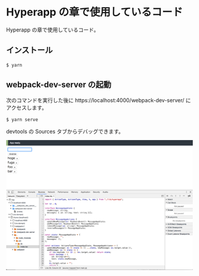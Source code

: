 # Hyperapp の章で使用しているコード

Hyperapp の章で使用しているコード。

## インストール

```
$ yarn
```

## webpack-dev-server の起動

次のコマンドを実行した後に https://localhost:4000/webpack-dev-server/ にアクセスします。

```
$ yarn serve
```

devtools の Sources タブからデバッグできます。

![screenshot](./screenshot.png)
